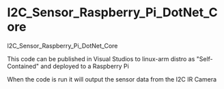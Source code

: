 # I2C_Sensor_Raspberry_Pi_DotNet_Core
I2C_Sensor_Raspberry_Pi_DotNet_Core

This code can be published in Visual Studios to linux-arm distro as "Self-Contained" and deployed to a Raspberry Pi

When the code is run it will output the sensor data from the I2C IR Camera
